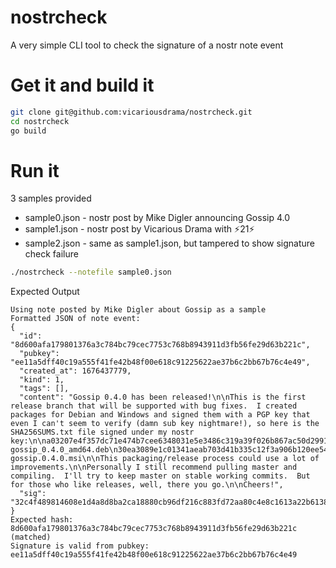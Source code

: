 # nostrcheck
A very simple CLI tool to check the signature of a nostr note event

# Get it and build it
```sh
git clone git@github.com:vicariousdrama/nostrcheck.git
cd nostrcheck
go build
```

# Run it
3 samples provided
* sample0.json - nostr post by Mike Digler announcing Gossip 4.0
* sample1.json - nostr post by Vicarious Drama with ⚡️21⚡️ 
* sample2.json - same as sample1.json, but tampered to show signature check failure

```sh
./nostrcheck --notefile sample0.json
```
Expected Output
```
Using note posted by Mike Digler about Gossip as a sample
Formatted JSON of note event:
{
  "id": "8d600afa179801376a3c784bc79cec7753c768b8943911d3fb56fe29d63b221c",
  "pubkey": "ee11a5dff40c19a555f41fe42b48f00e618c91225622ae37b6c2bb67b76c4e49",
  "created_at": 1676437779,
  "kind": 1,
  "tags": [],
  "content": "Gossip 0.4.0 has been released!\n\nThis is the first release branch that will be supported with bug fixes.  I created packages for Debian and Windows and signed them with a PGP key that even I can't seem to verify (damn sub key nightmare!), so here is the SHA256SUMS.txt file signed under my nostr key:\n\na03207e4f357dc71e474b7cee6348031e5e3486c319a39f026b867ac50d29915  gossip_0.4.0_amd64.deb\n30ea3089e1c01341aeab703d41b335c12f3a906b120ee543f7af35f2602ab0d0  gossip.0.4.0.msi\n\nThis packaging/release process could use a lot of improvements.\n\nPersonally I still recommend pulling master and compiling.  I'll try to keep master on stable working commits.  But for those who like releases, well, there you go.\n\nCheers!",
  "sig": "32c4f489814608e1d4a8d8ba2ca18880cb96df216c883fd72aa80c4e8c1613a22b6138a69174481a5e9428fb25c19b9afb2eeecf9eff83ce58801918a7cd98d4"
}
Expected hash: 8d600afa179801376a3c784bc79cec7753c768b8943911d3fb56fe29d63b221c (matched)
Signature is valid from pubkey: ee11a5dff40c19a555f41fe42b48f00e618c91225622ae37b6c2bb67b76c4e49
```
